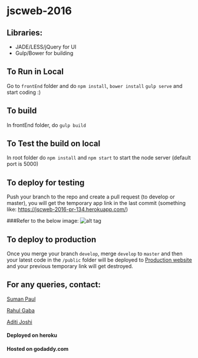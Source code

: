 # jscweb-2016

## Libraries:
* JADE/LESS/jQuery for UI  
* Gulp/Bower for building

## To Run in Local
Go to `frontEnd` folder and do `npm install`, `bower install`
`gulp serve` and start coding :)

## To build
In frontEnd folder, do `gulp build`

## To Test the build on local
In root folder do `npm install` and `npm start` to start the node server (default port is 5000)

## To deploy for testing
Push your branch to the repo and create a pull request (to develop or master), 
you will get the temporary app link in the last commit (something like: https://jscweb-2016-pr-134.herokuapp.com/)

###Refer to the below image:
![alt tag](https://raw.github.com/skeep/jscweb-2016/master/screenshots/tempUrl.png)

## To deploy to production
Once you merge your branch `develop`, merge `develop` to `master` and then your latest code in the `/public` folder will be deployed to [Production website](http://2016.jschannel.com) and your previous temporary link will get destroyed.

## For any queries, contact:
[Suman Paul](https://github.com/skeep)

[Rahul Gaba](https://github.com/rahulgaba16)

[Aditi Joshi](https://github.com/Jaditi)


#### Deployed on heroku
#### Hosted on godaddy.com
